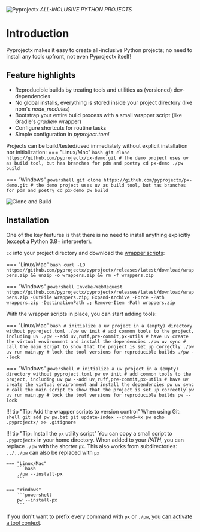 <img alt="Pyprojectx" src="assets/px.png" style="background-color: white">
<i class="md-typeset md-header">
ALL-INCLUSIVE PYTHON PROJECTS
</i>

# Introduction
Pyprojectx makes it easy to create all-inclusive Python projects; no need to install any tools upfront,
not even Pyprojectx itself!

## Feature highlights
* Reproducible builds by treating tools and utilities as (versioned) dev-dependencies
* No global installs, everything is stored inside your project directory (like npm's _node_modules_)
* Bootstrap your entire build process with a small wrapper script (like Gradle's _gradlew_ wrapper)
* Configure shortcuts for routine tasks
* Simple configuration in _pyproject.toml_

Projects can be build/tested/used immediately without explicit installation nor initialization:
=== "Linux/Mac"
    ```bash
    git clone https://github.com/pyprojectx/px-demo.git
    # the demo project uses uv as build tool, but has branches for pdm and poetry
    cd px-demo
    ./pw build
    ```

=== "Windows"
    ```powershell
    git clone https://github.com/pyprojectx/px-demo.git
    # the demo project uses uv as build tool, but has branches for pdm and poetry
    cd px-demo
    pw build
    ```

![Clone and Build](assets/build.png)

## Installation
One of the key features is that there is no need to install anything explicitly (except a Python 3.8+ interpreter).

`cd` into your project directory and download the
[wrapper scripts](https://github.com/pyprojectx/pyprojectx/releases/latest/download/wrappers.zip):

=== "Linux/Mac"
    ```bash
    curl -LO https://github.com/pyprojectx/pyprojectx/releases/latest/download/wrappers.zip && unzip -o wrappers.zip && rm -f wrappers.zip
    ```

=== "Windows"
    ```powershell
    Invoke-WebRequest https://github.com/pyprojectx/pyprojectx/releases/latest/download/wrappers.zip -OutFile wrappers.zip; Expand-Archive -Force -Path wrappers.zip -DestinationPath .; Remove-Item -Path wrappers.zip
    ```

With the wrapper scripts in place, you can start adding tools:

=== "Linux/Mac"
    ```bash
    # initialize a uv project in a (empty) directory without pyproject.toml
    ./pw uv init
    # add common tools to the project, including uv
    ./pw --add uv,ruff,pre-commit,px-utils
    # have uv create the virtual environment and install the dependencies
    ./pw uv sync
    # call the main script to show that the project is set up correctly
    ./pw uv run main.py
    # lock the tool versions for reproducible builds
    ./pw --lock
    ```

=== "Windows"
    ```powershell
    # initialize a uv project in a (empty) directory without pyproject.toml
    pw uv init
    # add common tools to the project, including uv
    pw --add uv,ruff,pre-commit,px-utils
    # have uv create the virtual environment and install the dependencies
    pw uv sync
    # call the main script to show that the project is set up correctly
    pw uv run main.py
    # lock the tool versions for reproducible builds
    pw --lock
    ```

!!! tip "Tip: Add the wrapper scripts to version control"
    When using Git:
    ```shell
    git add pw pw.bat
    git update-index --chmod=+x pw
    echo .pyprojectx/ >> .gitignore
    ```

!!! tip "Tip: Install the `px` utility script"
    You can copy a small script to `.pyprojectx` in your home directory.
    When added to your _PATH_, you can replace `./pw` with the shorter `px`.
    This also works from subdirectories: `../../pw` can also be replaced with `px`

    === "Linux/Mac"
        ```bash
        ./pw --install-px
        ```

    === "Windows"
        ```powershell
        pw --install-px
        ```

If you don't want to prefix every command with `px` or `./pw`, you [can activate a tool context](/config/tools#tool-context-activation).
